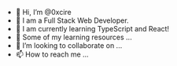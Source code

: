 - 👋 Hi, I’m @0xcire
- 👀 I am a Full Stack Web Developer.
- 🌱 I am currently learning TypeScript and React!
- 📖 Some of my learning resources ...
- 💞️ I’m looking to collaborate on ...
- 📫 How to reach me ...

<!---
0xcire/0xcire is a ✨ special ✨ repository because its `README.md` (this file) appears on your GitHub profile.
You can click the Preview link to take a look at your changes.
--->
